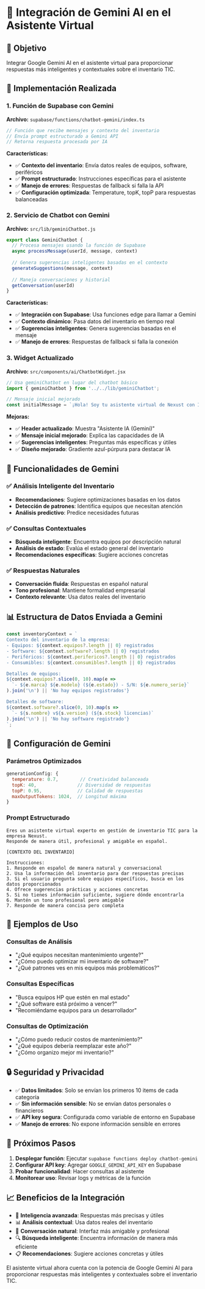 # 🤖 Integración de Gemini AI en el Asistente Virtual

## 🎯 **Objetivo**

Integrar Google Gemini AI en el asistente virtual para proporcionar respuestas más inteligentes y contextuales sobre el inventario TIC.

## 🔧 **Implementación Realizada**

### 1. **Función de Supabase con Gemini**
**Archivo:** `supabase/functions/chatbot-gemini/index.ts`

```typescript
// Función que recibe mensajes y contexto del inventario
// Envía prompt estructurado a Gemini API
// Retorna respuesta procesada por IA
```

**Características:**
- ✅ **Contexto del inventario**: Envía datos reales de equipos, software, periféricos
- ✅ **Prompt estructurado**: Instrucciones específicas para el asistente
- ✅ **Manejo de errores**: Respuestas de fallback si falla la API
- ✅ **Configuración optimizada**: Temperature, topK, topP para respuestas balanceadas

### 2. **Servicio de Chatbot con Gemini**
**Archivo:** `src/lib/geminiChatbot.js`

```javascript
export class GeminiChatbot {
  // Procesa mensajes usando la función de Supabase
  async processMessage(userId, message, context)
  
  // Genera sugerencias inteligentes basadas en el contexto
  generateSuggestions(message, context)
  
  // Maneja conversaciones y historial
  getConversation(userId)
}
```

**Características:**
- ✅ **Integración con Supabase**: Usa funciones edge para llamar a Gemini
- ✅ **Contexto dinámico**: Pasa datos del inventario en tiempo real
- ✅ **Sugerencias inteligentes**: Genera sugerencias basadas en el mensaje
- ✅ **Manejo de errores**: Respuestas de fallback si falla la conexión

### 3. **Widget Actualizado**
**Archivo:** `src/components/ai/ChatbotWidget.jsx`

```javascript
// Usa geminiChatbot en lugar del chatbot básico
import { geminiChatbot } from '../../lib/geminiChatbot';

// Mensaje inicial mejorado
const initialMessage = `¡Hola! Soy tu asistente virtual de Nexust con IA avanzada (Gemini).`;
```

**Mejoras:**
- ✅ **Header actualizado**: Muestra "Asistente IA (Gemini)"
- ✅ **Mensaje inicial mejorado**: Explica las capacidades de IA
- ✅ **Sugerencias inteligentes**: Preguntas más específicas y útiles
- ✅ **Diseño mejorado**: Gradiente azul-púrpura para destacar IA

## 🚀 **Funcionalidades de Gemini**

### ✅ **Análisis Inteligente del Inventario**
- **Recomendaciones**: Sugiere optimizaciones basadas en los datos
- **Detección de patrones**: Identifica equipos que necesitan atención
- **Análisis predictivo**: Predice necesidades futuras

### ✅ **Consultas Contextuales**
- **Búsqueda inteligente**: Encuentra equipos por descripción natural
- **Análisis de estado**: Evalúa el estado general del inventario
- **Recomendaciones específicas**: Sugiere acciones concretas

### ✅ **Respuestas Naturales**
- **Conversación fluida**: Respuestas en español natural
- **Tono profesional**: Mantiene formalidad empresarial
- **Contexto relevante**: Usa datos reales del inventario

## 📊 **Estructura de Datos Enviada a Gemini**

```javascript
const inventoryContext = `
Contexto del inventario de la empresa:
- Equipos: ${context.equipos?.length || 0} registrados
- Software: ${context.software?.length || 0} registrados  
- Periféricos: ${context.perifericos?.length || 0} registrados
- Consumibles: ${context.consumibles?.length || 0} registrados

Detalles de equipos:
${context.equipos?.slice(0, 10).map(e => 
  `- ${e.marca} ${e.modelo} (${e.estado}) - S/N: ${e.numero_serie}`
).join('\n') || 'No hay equipos registrados'}

Detalles de software:
${context.software?.slice(0, 10).map(s => 
  `- ${s.nombre} v${s.version} (${s.stock} licencias)`
).join('\n') || 'No hay software registrado'}
`;
```

## 🔧 **Configuración de Gemini**

### **Parámetros Optimizados**
```javascript
generationConfig: {
  temperature: 0.7,        // Creatividad balanceada
  topK: 40,               // Diversidad de respuestas
  topP: 0.95,             // Calidad de respuestas
  maxOutputTokens: 1024,  // Longitud máxima
}
```

### **Prompt Estructurado**
```
Eres un asistente virtual experto en gestión de inventario TIC para la empresa Nexust. 
Responde de manera útil, profesional y amigable en español.

[CONTEXTO DEL INVENTARIO]

Instrucciones:
1. Responde en español de manera natural y conversacional
2. Usa la información del inventario para dar respuestas precisas
3. Si el usuario pregunta sobre equipos específicos, busca en los datos proporcionados
4. Ofrece sugerencias prácticas y acciones concretas
5. Si no tienes información suficiente, sugiere dónde encontrarla
6. Mantén un tono profesional pero amigable
7. Responde de manera concisa pero completa
```

## 🎯 **Ejemplos de Uso**

### **Consultas de Análisis**
- "¿Qué equipos necesitan mantenimiento urgente?"
- "¿Cómo puedo optimizar mi inventario de software?"
- "¿Qué patrones ves en mis equipos más problemáticos?"

### **Consultas Específicas**
- "Busca equipos HP que estén en mal estado"
- "¿Qué software está próximo a vencer?"
- "Recomiéndame equipos para un desarrollador"

### **Consultas de Optimización**
- "¿Cómo puedo reducir costos de mantenimiento?"
- "¿Qué equipos debería reemplazar este año?"
- "¿Cómo organizo mejor mi inventario?"

## 🔒 **Seguridad y Privacidad**

- ✅ **Datos limitados**: Solo se envían los primeros 10 items de cada categoría
- ✅ **Sin información sensible**: No se envían datos personales o financieros
- ✅ **API key segura**: Configurada como variable de entorno en Supabase
- ✅ **Manejo de errores**: No expone información sensible en errores

## 🚀 **Próximos Pasos**

1. **Desplegar función**: Ejecutar `supabase functions deploy chatbot-gemini`
2. **Configurar API key**: Agregar `GOOGLE_GEMINI_API_KEY` en Supabase
3. **Probar funcionalidad**: Hacer consultas al asistente
4. **Monitorear uso**: Revisar logs y métricas de la función

## 📈 **Beneficios de la Integración**

- 🧠 **Inteligencia avanzada**: Respuestas más precisas y útiles
- 📊 **Análisis contextual**: Usa datos reales del inventario
- 💬 **Conversación natural**: Interfaz más amigable y profesional
- 🔍 **Búsqueda inteligente**: Encuentra información de manera más eficiente
- 📋 **Recomendaciones**: Sugiere acciones concretas y útiles

El asistente virtual ahora cuenta con la potencia de Google Gemini AI para proporcionar respuestas más inteligentes y contextuales sobre el inventario TIC.
